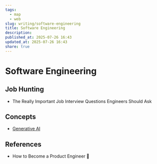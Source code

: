 ```yaml
---
tags:
  - map
  - web
slug: writing/software-engineering
title: Software Engineering
description:
published_at: 2025-07-26 16:43
updated_at: 2025-07-26 16:43
share: true
---
```


# Software Engineering

## Job Hunting

- The Really Important Job Interview Questions Engineers Should Ask

## Concepts

- [Generative AI](/vault/writing/generative-ai.md)

## References

- How to Become a Product Engineer 🎨
